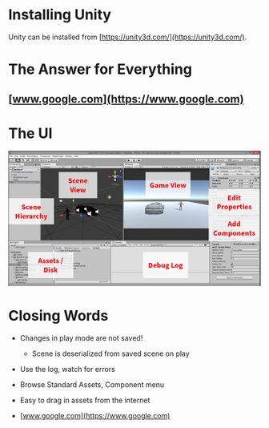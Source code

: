 
# Installing Unity

Unity can be installed from [https://unity3d.com/](https://unity3d.com/).

# The Answer for Everything

## [www.google.com](https://www.google.com)

# The UI

![The Unity UI](./images/UnityUI.png)

# Closing Words

- Changes in play mode are not saved!

  - Scene is deserialized from saved scene on play

- Use the log, watch for errors

- Browse Standard Assets, Component menu

- Easy to drag in assets from the internet

- [www.google.com](https://www.google.com)

